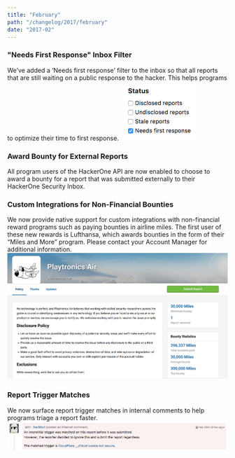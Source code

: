 ```yaml
---
title: "February"
path: "/changelog/2017/february"
date: "2017-02"
---
```


### "Needs First Response" Inbox Filter
We’ve added a ‘Needs first response’ filter to the inbox so that all reports that are still waiting on a public response to the hacker. This helps programs to optimize their time to first response. 
![feb_2017_first_response](./images/feb_2017_first_response.png)

### Award Bounty for External Reports
All program users of the HackerOne API are now enabled to choose to award a bounty for a report that was submitted externally to their HackerOne Security Inbox.

### Custom Integrations for Non-Financial Bounties
We now provide native support for custom integrations with non-financial reward programs such as paying bounties in airline miles. The first user of these new rewards is Lufthansa, which awards bounties in the form of their “Miles and More” program. Please contact your Account Manager for additional information. 
![feb_2017_custom_bounties](./images/feb_2017_custom_bounties.png)

### Report Trigger Matches
We now surface report trigger matches in internal comments to help programs triage a report faster.  
![feb_2017_report_triggers](./images/feb_2017_report_trigger_matches.png)
